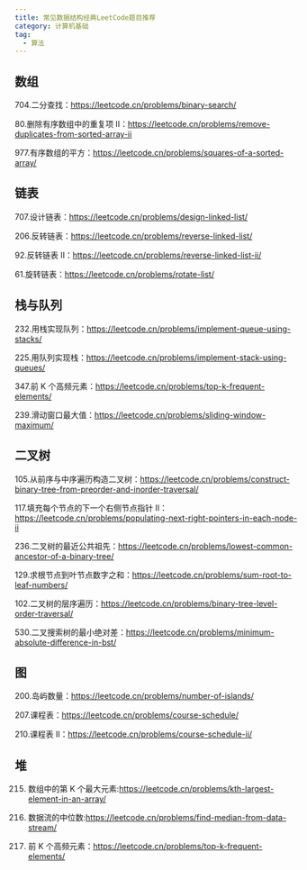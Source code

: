 ```yaml
---
title: 常见数据结构经典LeetCode题目推荐
category: 计算机基础
tag:
  - 算法
---
```


## 数组

704.二分查找：https://leetcode.cn/problems/binary-search/

80.删除有序数组中的重复项 II：https://leetcode.cn/problems/remove-duplicates-from-sorted-array-ii

977.有序数组的平方：https://leetcode.cn/problems/squares-of-a-sorted-array/

## 链表

707.设计链表：https://leetcode.cn/problems/design-linked-list/

206.反转链表：https://leetcode.cn/problems/reverse-linked-list/

92.反转链表 II：https://leetcode.cn/problems/reverse-linked-list-ii/

61.旋转链表：https://leetcode.cn/problems/rotate-list/

## 栈与队列

232.用栈实现队列：https://leetcode.cn/problems/implement-queue-using-stacks/

225.用队列实现栈：https://leetcode.cn/problems/implement-stack-using-queues/

347.前 K 个高频元素：https://leetcode.cn/problems/top-k-frequent-elements/

239.滑动窗口最大值：https://leetcode.cn/problems/sliding-window-maximum/

## 二叉树

105.从前序与中序遍历构造二叉树：https://leetcode.cn/problems/construct-binary-tree-from-preorder-and-inorder-traversal/

117.填充每个节点的下一个右侧节点指针 II：https://leetcode.cn/problems/populating-next-right-pointers-in-each-node-ii

236.二叉树的最近公共祖先：https://leetcode.cn/problems/lowest-common-ancestor-of-a-binary-tree/

129.求根节点到叶节点数字之和：https://leetcode.cn/problems/sum-root-to-leaf-numbers/

102.二叉树的层序遍历：https://leetcode.cn/problems/binary-tree-level-order-traversal/

530.二叉搜索树的最小绝对差：https://leetcode.cn/problems/minimum-absolute-difference-in-bst/

## 图

200.岛屿数量：https://leetcode.cn/problems/number-of-islands/

207.课程表：https://leetcode.cn/problems/course-schedule/

210.课程表 II：https://leetcode.cn/problems/course-schedule-ii/

## 堆

215. 数组中的第 K 个最大元素:https://leetcode.cn/problems/kth-largest-element-in-an-array/

215. 数据流的中位数:https://leetcode.cn/problems/find-median-from-data-stream/

215. 前 K 个高频元素：https://leetcode.cn/problems/top-k-frequent-elements/



